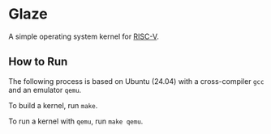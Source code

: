 # Glaze

A simple operating system kernel for [RISC-V][riscv].

[riscv]: https://riscv.org/

## How to Run

The following process is based on Ubuntu (24.04) with a cross-compiler `gcc` and an emulator `qemu`.

To build a kernel, run `make`.

To run a kernel with `qemu`, run `make qemu`.
